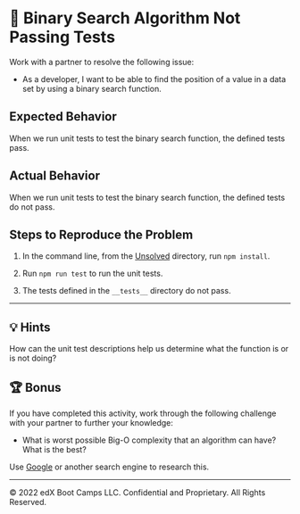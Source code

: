 # 🐛 Binary Search Algorithm Not Passing Tests

Work with a partner to resolve the following issue:

* As a developer, I want to be able to find the position of a value in a data set by using a binary search function.

## Expected Behavior

When we run unit tests to test the binary search function, the defined tests pass.

## Actual Behavior

When we run unit tests to test the binary search function, the defined tests do not pass.

## Steps to Reproduce the Problem

1. In the command line, from the [Unsolved](Unsolved) directory, run `npm install`.

2. Run `npm run test` to run the unit tests.

3. The tests defined in the `__tests__` directory do not pass.

---

## 💡 Hints

How can the unit test descriptions help us determine what the function is or is not doing?

## 🏆 Bonus

If you have completed this activity, work through the following challenge with your partner to further your knowledge:

* What is worst possible Big-O complexity that an algorithm can have? What is the best?

Use [Google](https://www.google.com) or another search engine to research this.

---
© 2022 edX Boot Camps LLC. Confidential and Proprietary. All Rights Reserved.
